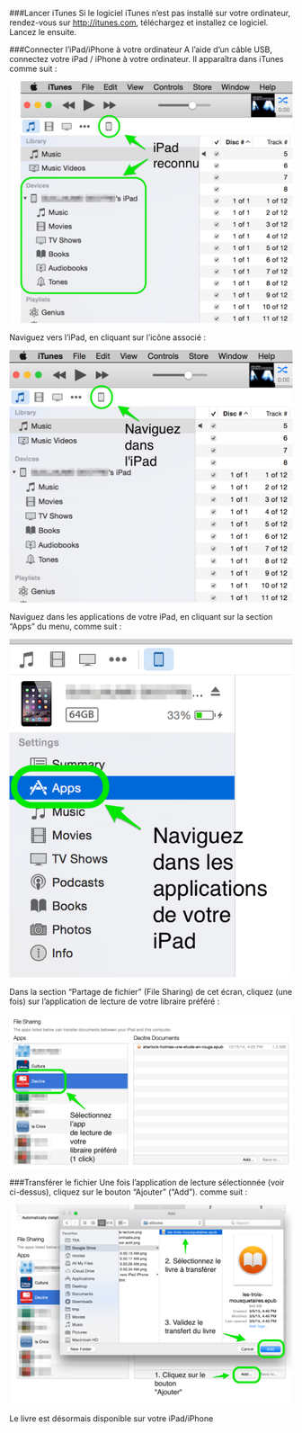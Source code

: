 ###Lancer iTunes
Si le logiciel iTunes n’est pas installé sur votre ordinateur, rendez-vous sur http://itunes.com, téléchargez et installez ce logiciel.
Lancez le ensuite.

###Connecter l’iPad/iPhone à votre ordinateur
A l’aide d’un câble USB, connectez votre iPad / iPhone à votre ordinateur. Il apparaîtra dans iTunes comme suit : 

![](images/transferer-ordinateur-ipad-1.png)

Naviguez vers l’iPad, en cliquant sur l’icône associé : 

![](images/transferer-ordinateur-ipad-2.png)

Naviguez dans les applications de votre iPad, en cliquant sur la section “Apps” du menu, comme suit : 

![](images/transferer-ordinateur-ipad-3.png)

Dans la section “Partage de fichier” (File Sharing) de cet écran, cliquez (une fois) sur l’application de lecture de votre libraire préféré :

![](images/transferer-ordinateur-ipad-4.png)

###Transférer le fichier
Une fois l’application de lecture sélectionnée (voir ci-dessus), cliquez sur le bouton “Ajouter” (“Add”). comme suit : 

![](images/transferer-ordinateur-ipad-5.png)

Le livre est désormais disponible sur votre iPad/iPhone